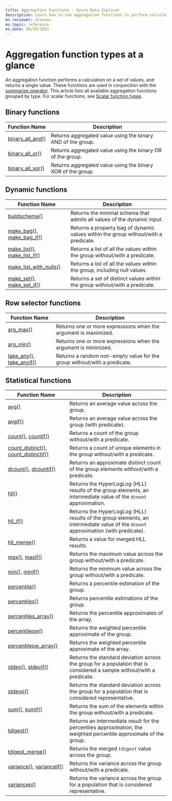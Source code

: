 ```yaml
---
title: Aggregation Functions - Azure Data Explorer 
description: Learn how to use aggregation functions to perform calculations on a set of values and return a single value.
ms.reviewer: alexans
ms.topic: reference
ms.date: 09/20/2022
---
```


# Aggregation function types at a glance

An aggregation function performs a calculation on a set of values, and returns a single value. These functions are used in conjunction with the [summarize operator](summarizeoperator.md). This article lists all available aggregation functions grouped by type. For scalar functions, see [Scalar function types](scalarfunctions.md).

## Binary functions

| Function Name | Description |
|--|--|
| [binary_all_and()](binary-all-and-aggfunction.md) | Returns aggregated value using the binary AND of the group. |
| [binary_all_or()](binary-all-or-aggfunction.md) | Returns aggregated value using the binary OR of the group. |
| [binary_all_xor()](binary-all-xor-aggfunction.md) | Returns aggregated value using the binary XOR of the group. |

## Dynamic functions

| Function Name | Description |
|--|--|
| [buildschema()](buildschema-aggfunction.md) | Returns the minimal schema that admits all values of the dynamic input. |
| [make_bag()](make-bag-aggfunction.md), [make_bag_if()](make-bag-if-aggfunction.md) | Returns a property bag of dynamic values within the group without/with a predicate. |
| [make_list()](makelist-aggfunction.md), [make_list_if()](makelistif-aggfunction.md) | Returns a list of all the values within the group without/with a predicate. |
| [make_list_with_nulls()](make-list-with-nulls-aggfunction.md) | Returns a list of all the values within the group, including null values. |
| [make_set()](makeset-aggfunction.md), [make_set_if()](makesetif-aggfunction.md) | Returns a set of distinct values within the group without/with a predicate. |

## Row selector functions

| Function Name | Description |
|--|--|
| [arg_max()](arg-max-aggfunction.md) | Returns one or more expressions when the argument is maximized. |
| [arg_min()](arg-min-aggfunction.md) | Returns one or more expressions when the argument is minimized. |
| [take_any()](take-any-aggfunction.md), [take_anyif()](take-anyif-aggfunction.md) | Returns a random non-empty value for the group without/with a predicate. |

## Statistical functions

| Function Name | Description |
|--|--|
| [avg()](avg-aggfunction.md) | Returns an average value across the group. |
| [avgif()](avgif-aggfunction.md) | Returns an average value across the group (with predicate). |
| [count()](count-aggfunction.md), [countif()](countif-aggfunction.md) | Returns a count of the group without/with a predicate. |
| [count_distinct()](count-distinct-aggfunction.md), [count_distinctif()](count-distinctif-aggfunction.md) | Returns a count of unique elements in the group without/with a predicate. |
| [dcount()](dcount-aggfunction.md), [dcountif()](dcountif-aggfunction.md) | Returns an approximate distinct count of the group elements without/with a predicate. |
| [hll()](hll-aggfunction.md) | Returns the HyperLogLog (HLL) results of the group elements, an intermediate value of the `dcount` approximation. |
| [hll_if()](hll-if-aggfunction.md) | Returns the HyperLogLog (HLL) results of the group elements, an intermediate value of the `dcount` approximation (with predicate). |
| [hll_merge()](hll-merge-aggfunction.md) | Returns a value for merged HLL results. |
| [max()](max-aggfunction.md), [maxif()](maxif-aggfunction.md) | Returns the maximum value across the group without/with a predicate. |
| [min()](min-aggfunction.md), [minif()](minif-aggfunction.md) | Returns the minimum value across the group without/with a predicate. |
| [percentile()](percentiles-aggfunction.md) | Returns a percentile estimation of the group. |
| [percentiles()](percentiles-aggfunction.md) | Returns percentile estimations of the group. |
| [percentiles_array()](percentiles-aggfunction.md) | Returns the percentile approximates of the array. |
| [percentilesw()](percentiles-aggfunction.md) | Returns the weighted percentile approximate of the group. |
| [percentilesw_array()](percentiles-aggfunction.md) | Returns the weighted percentile approximate of the array. |
| [stdev()](stdev-aggfunction.md), [stdevif()](stdevif-aggfunction.md) | Returns the standard deviation across the group for a population that is considered a sample without/with a predicate. |
| [stdevp()](stdevp-aggfunction.md) | Returns the standard deviation across the group for a population that is considered representative. |
| [sum()](sum-aggfunction.md), [sumif()](sumif-aggfunction.md) | Returns the sum of the elements within the group without/with a predicate. |
| [tdigest()](tdigest-aggfunction.md) | Returns an intermediate result for the percentiles approximation, the weighted percentile approximate of the group. |
| [tdigest_merge()](tdigest-merge-aggfunction.md) | Returns the merged `tdigest` value across the group. |
| [variance()](variance-aggfunction.md), [varianceif()](varianceif-aggfunction.md) | Returns the variance across the group without/with a predicate. |
| [variancep()](variancep-aggfunction.md) | Returns the variance across the group for a population that is considered representative. |
